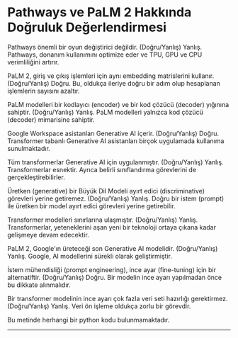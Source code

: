 # Pathways ve PaLM 2 Hakkında Doğruluk Değerlendirmesi

Pathways önemli bir oyun değiştirici değildir. (Doğru/Yanlış) Yanlış. Pathways, donanım kullanımını optimize eder ve TPU, GPU ve CPU verimliliğini artırır.

PaLM 2, giriş ve çıkış işlemleri için aynı embedding matrislerini kullanır. (Doğru/Yanlış) Doğru. Bu, oldukça ileriye doğru bir adım olup hesaplanan işlemlerin sayısını azaltır.

PaLM modelleri bir kodlayıcı (encoder) ve bir kod çözücü (decoder) yığınına sahiptir. (Doğru/Yanlış) Yanlış. PaLM modelleri yalnızca kod çözücü (decoder) mimarisine sahiptir.

Google Workspace asistanları Generative AI içerir. (Doğru/Yanlış) Doğru. Transformer tabanlı Generative AI asistanları birçok uygulamada kullanıma sunulmaktadır.

Tüm transformerlar Generative AI için uygulanmıştır. (Doğru/Yanlış) Yanlış. Transformerlar esnektir. Ayrıca belirli sınıflandırma görevlerini de gerçekleştirebilirler.

Üretken (generative) bir Büyük Dil Modeli ayırt edici (discriminative) görevleri yerine getiremez. (Doğru/Yanlış) Yanlış. Doğru bir istem (prompt) ile üretken bir model ayırt edici görevleri yerine getirebilir.

Transformer modelleri sınırlarına ulaşmıştır. (Doğru/Yanlış) Yanlış. Transformerlar, yeteneklerini aşan yeni bir teknoloji ortaya çıkana kadar gelişmeye devam edecektir.

PaLM 2, Google'ın üreteceği son Generative AI modelidir. (Doğru/Yanlış) Yanlış. Google, AI modellerini sürekli olarak geliştirmiştir.

İstem mühendisliği (prompt engineering), ince ayar (fine-tuning) için bir alternatiftir. (Doğru/Yanlış) Doğru. Bir modelin ince ayarı yapılmadan önce bu dikkate alınmalıdır.

Bir transformer modelinin ince ayarı çok fazla veri seti hazırlığı gerektirmez. (Doğru/Yanlış) Yanlış. Veri ön işleme oldukça zorlu bir görevdir.

Bu metinde herhangi bir python kodu bulunmamaktadır.

---

